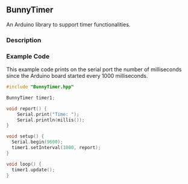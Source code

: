 ## BunnyTimer
An Arduino library to support timer functionalities.
### Description

### Example Code
This example code prints on the serial port the number of milliseconds since the Arduino board started every 1000 milliseconds.
```c++
#include "BunnyTimer.hpp"

BunnyTimer timer1;

void report() {
    Serial.print("Time: ");
    Serial.println(millis());
}

void setup() {
  Serial.begin(9600);
  timer1.setInterval(1000, report);
}

void loop() {
  timer1.update();
}
```
